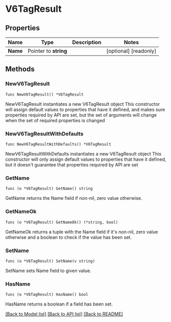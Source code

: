 # V6TagResult

## Properties

Name | Type | Description | Notes
------------ | ------------- | ------------- | -------------
**Name** | Pointer to **string** |  | [optional] [readonly] 

## Methods

### NewV6TagResult

`func NewV6TagResult() *V6TagResult`

NewV6TagResult instantiates a new V6TagResult object
This constructor will assign default values to properties that have it defined,
and makes sure properties required by API are set, but the set of arguments
will change when the set of required properties is changed

### NewV6TagResultWithDefaults

`func NewV6TagResultWithDefaults() *V6TagResult`

NewV6TagResultWithDefaults instantiates a new V6TagResult object
This constructor will only assign default values to properties that have it defined,
but it doesn't guarantee that properties required by API are set

### GetName

`func (o *V6TagResult) GetName() string`

GetName returns the Name field if non-nil, zero value otherwise.

### GetNameOk

`func (o *V6TagResult) GetNameOk() (*string, bool)`

GetNameOk returns a tuple with the Name field if it's non-nil, zero value otherwise
and a boolean to check if the value has been set.

### SetName

`func (o *V6TagResult) SetName(v string)`

SetName sets Name field to given value.

### HasName

`func (o *V6TagResult) HasName() bool`

HasName returns a boolean if a field has been set.


[[Back to Model list]](../README.md#documentation-for-models) [[Back to API list]](../README.md#documentation-for-api-endpoints) [[Back to README]](../README.md)


